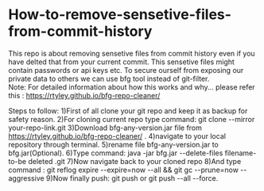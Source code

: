 # How-to-remove-sensetive-files-from-commit-history
This repo is about removing sensetive files from commit history even if you have delted that from your current commit.
This sensetive files might contain passwords or api keys etc.
To secure ourself from exposing our private data to others we can use bfg tool instead of git-filter.   
Note: For detailed information about how this works and why... please refer this : https://rtyley.github.io/bfg-repo-cleaner/


Steps to follow:
1)First of all clone your git repo and keep it as backup for safety reason.
2)For cloning current repo type command:
	git clone --mirror your-repo-link.git
3)Download bfg-any-version.jar file from https://rtyley.github.io/bfg-repo-cleaner/ .
4)navigate to your local repository through terminal.
5)rename file bfg-any-version.jar to bfg.jar(Optional).
6)Type command:
	java -jar bfg.jar --delete-files filename-to-be deleted  .git
7)Now navigate back to your cloned repo
8)And type command :
	git reflog expire --expire=now --all && git gc --prune=now --aggressive
9)Now finally push:
	git push or git push --all --force.

	
	
